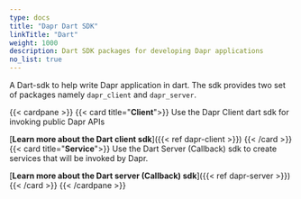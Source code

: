 ```yaml
---
type: docs
title: "Dapr Dart SDK"
linkTitle: "Dart"
weight: 1000
description: Dart SDK packages for developing Dapr applications
no_list: true
---
```


A Dart-sdk to help write Dapr application in dart. The sdk provides two set of 
packages namely `dapr_client` and `dapr_server`.

{{< cardpane >}}
{{< card title="**Client**">}}
  Use the Dapr Client dart sdk for invoking public Dapr APIs

  [**Learn more about the Dart client sdk**]({{< ref dapr-client >}})
{{< /card >}}
{{< card title="**Service**">}}
  Use the Dart Server (Callback) sdk to create services that will be invoked by Dapr.

  [**Learn more about the Dart server (Callback) sdk**]({{< ref dapr-server >}})
{{< /card >}}
{{< /cardpane >}}
